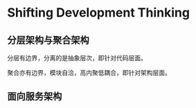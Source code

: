 # Shifting Development Thinking

## 分层架构与聚合架构

分层有边界，分离的是抽象层次，即针对代码层面。

聚合亦有边界，模块自洽，高内聚低耦合，即针对架构层面。

## 面向服务架构
